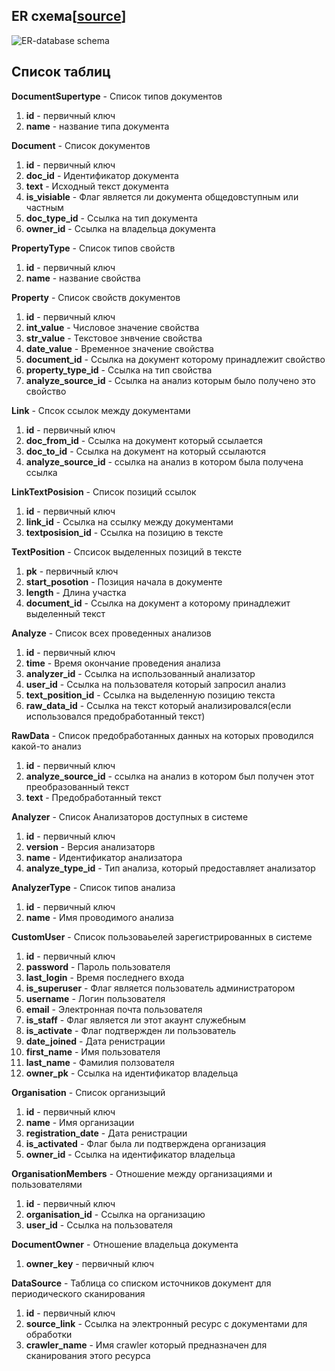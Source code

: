 ## ER схема[[source](https://drive.google.com/file/d/1HfWG88q3jd5QXCMTtcQ_LGCancWn91yU/view)]

![ER-database schema](https://user-images.githubusercontent.com/21951917/55478985-b14e7b00-5625-11e9-9c0d-5484aeee3a5f.jpg)

## Список таблиц

**DocumentSupertype** - Список типов документов
1. **id** - первичный ключ
2. **name** - название типа документа

**Document** - Список документов
1. **id** - первичный ключ
2. **doc_id** - Идентификатор документа
3. **text** - Исходный текст документа
4. **is_visiable** - Флаг является ли документа общедовступным или частным
5. **doc_type_id** - Ссылка на тип документа
6. **owner_id** - Ссылка на владельца документа

**PropertyType** - Список типов свойств
1. **id** - первичный ключ
2. **name** - название свойства

**Property** - Список свойств документов
1. **id** - первичный ключ
2. **int_value** - Числовое значение свойства
3. **str_value** - Текстовое знвчение свойства
4. **date_value** - Временное значение свойства
5. **document_id** - Ссылка на документ которому принадлежит свойство
6. **property_type_id** - Ссылка на тип свойства
7. **analyze_source_id** - Ссылка на анализ которым было получено это свойство

**Link** - Спсок ссылок между документами
1. **id** - первичный ключ
2. **doc_from_id** - Ссылка на документ который ссылается 
3. **doc_to_id** - Ссылка на документ на который ссылаются
4. **analyze_source_id** - ссылка на анализ в котором была получена ссылка

**LinkTextPosision** - Список позиций ссылок
1. **id** - первичный ключ
2. **link_id** - Ссылка на ссылку между документами 
3. **textposision_id** - Ссылка на позицию в тексте

**TextPosition** - Спсисок выделенных позиций в тексте
1. **pk** - первичный ключ
2. **start_posotion** - Позиция начала в документе
3. **length** - Длина участка
4. **document_id** - Ссылка на документ а которому принадлежит выделенный текст

**Analyze** - Список всех проведенных анализов
1. **id** - первичный ключ
2. **time** - Время окончание проведения анализа
3. **analyzer_id** - Ссылка на использованный анализатор
4. **user_id** - Ссылка на пользователя который запросил анализ
5. **text_position_id** - Ссылка на выделенную позицию текста
6. **raw_data_id** - Ссылка на текст который анализировался(если использовался предобработанный текст)

**RawData** - Список предобработанных данных на которых проводился какой-то анализ
1. **id** - первичный ключ
2. **analyze_source_id** - ссылка на анализ в котором был получен этот преобразованный текст
3. **text** - Предобработанный текст

**Analyzer** - Список Анализаторов доступных в системе
1. **id** - первичный ключ
2. **version** - Версия анализаторв
3. **name** - Идентификатор анализатора
4. **analyze_type_id** - Тип анализа, который предоставляет анализатор

**AnalyzerType** - Список типов анализа
1. **id** - первичный ключ
2. **name** - Имя проводимого анализа

**CustomUser** - Список пользоваьелей зарегистрированных в системе
1.  **id** - первичный ключ
2.  **password** - Пароль пользователя
3.  **last_login** - Время последнего входа
4.  **is_superuser** - Флаг является пользователь администратором
5.  **username** - Логин пользователя
6.  **email** - Электронная почта пользователя
7.  **is_staff** - Флаг является ли этот акаунт служебным
8.  **is_activate** - Флаг подтвержден ли пользователь
9.  **date_joined** - Дата ренистрации
10. **first_name** - Имя пользователя
11. **last_name** - Фамилия ползователя
12. **owner_pk** - Ссылка на идентификатор владельца

**Organisation** - Список организыций
1. **id** - первичный ключ
2. **name** - Имя организации
3. **registration_date** - Дата ренистрации
4. **is_activated** - Флаг была ли подтверждена организация
5. **owner_id** - Ссылка на идентификатор владельца

**OrganisationMembers** - Отношение между организациями и пользователями
1. **id** - первичный ключ
2. **organisation_id** - Ссылка на организацию
3. **user_id** - Ссылка на пользователя

**DocumentOwner** - Отношение владельца документа
1. **owner_key** - первичный ключ

**DataSource** - Таблица со списком источников документ для периодического сканирования
1. **id** - первичный ключ
2. **source_link** - Ссылка на электронный ресурс с документами для обработки
3. **crawler_name** - Имя crawler который предназначен для сканирования этого ресурса
